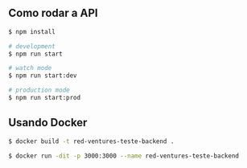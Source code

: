 ## Como rodar a API

```bash
$ npm install

# development
$ npm run start

# watch mode
$ npm run start:dev

# production mode
$ npm run start:prod
```

## Usando Docker

```bash
$ docker build -t red-ventures-teste-backend .

$ docker run -dit -p 3000:3000 --name red-ventures-teste-backend
```